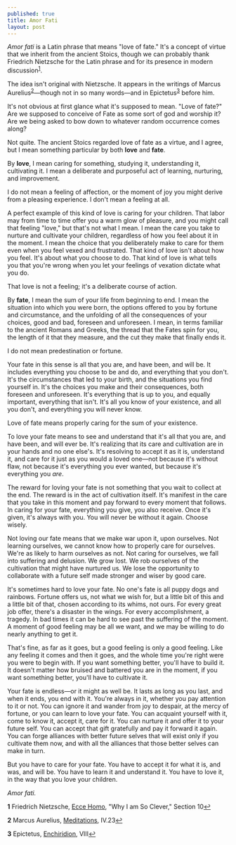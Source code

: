 ```yaml
---
published: true
title: Amor Fati
layout: post
---
```


_Amor fati_ is a Latin phrase that means "love of fate." It's a
concept of virtue that we inherit from the ancient Stoics, though we
can probably thank Friedrich Nietzsche for the Latin phrase and for
its presence in modern discussion<sup id="a1">[1](#f1)</sup>.

The idea isn't original with Nietzsche. It appears in the writings of
Marcus Aurelius<sup id="a2">[2](#f2)</sup>—though not in so many words—and in
Epictetus<sup id="a3">[3](#f3)</sup> before him.

It's not obvious at first glance what it's supposed to mean. "Love of
fate?" Are we supposed to conceive of Fate as some sort of god and
worship it? Are we being asked to bow down to whatever random
occurrence comes along?

Not quite. The ancient Stoics regarded love of fate as a virtue, and I
agree, but I mean something particular by both **love** and **fate**.

By **love**, I mean caring for something, studying it, understanding
it, cultivating it. I mean a deliberate and purposeful act of
learning, nurturing, and improvement.

I do not mean a feeling of affection, or the moment of joy you might
derive from a pleasing experience. I don't mean a feeling at all.

A perfect example of this kind of love is caring for your
children. That labor may from time to time offer you a warm glow of
pleasure, and you might call that feeling "love," but that's not what
I mean. I mean the care you take to nurture and cultivate your
children, regardless of how you feel about it in the moment. I mean
the choice that you deliberately make to care for them even when you
feel vexed and frustrated. That kind of love isn't about how you
feel. It's about what you choose to do. That kind of love is what
tells you that you're wrong when you let your feelings of vexation
dictate what you do.

That love is not a feeling; it's a deliberate course of action.

By **fate**, I mean the sum of your life from beginning to end. I mean
the situation into which you were born, the options offered to you by
fortune and circumstance, and the unfolding of all the consequences of
your choices, good and bad, foreseen and unforeseen. I mean, in terms
familiar to the ancient Romans and Greeks, the thread that the Fates
spin for you, the length of it that they measure, and the cut they
make that finally ends it.

I do not mean predestination or fortune.

Your fate in this sense is all that you are, and have been, and will
be. It includes everything you choose to be and do, and everything
that you don't. It's the circumstances that led to your birth, and the
situations you find yourself in. It's the choices you make and their
consequences, both foreseen and unforeseen. It's everything that is up
to you, and equally important, everything that isn't. It's all you
know of your existence, and all you don't, and everything you will
never know.

Love of fate means properly caring for the sum of your existence.

To love your fate means to see and understand that it's all that you
are, and have been, and will ever be. It's realizing that its care and
cultivation are in your hands and no one else's. It's resolving to
accept it as it is, understand it, and care for it just as you would a
loved one—not because it's without flaw, not because it's everything
you ever wanted, but because it's everything you _are_.

The reward for loving your fate is not something that you wait to
collect at the end. The reward is in the act of cultivation
itself. It's manifest in the care that you take in this moment and pay
forward to every moment that follows. In caring for your fate,
everything you give, you also receive. Once it's given, it's always
with you. You will never be without it again. Choose wisely.

Not loving our fate means that we make war upon it, upon
ourselves. Not learning ourselves, we cannot know how to properly care
for ourselves. We're as likely to harm ourselves as not. Not caring
for ourselves, we fall into suffering and delusion. We grow lost. We
rob ourselves of the cultivation that might have nurtured us. We lose
the opportunity to collaborate with a future self made stronger and
wiser by good care.

It's sometimes hard to love your fate. No one's fate is all puppy dogs
and rainbows. Fortune offers us, not what we wish for, but a little
bit of this and a little bit of that, chosen according to its whims,
not ours. For every great job offer, there's a disaster in the
wings. For every accomplishment, a tragedy. In bad times it can be
hard to see past the suffering of the moment. A moment of good feeling
may be all we want, and we may be willing to do nearly anything to get
it.

That's fine, as far as it goes, but a good feeling is only a good
feeling. Like any feeling it comes and then it goes, and the whole
time you're right were you were to begin with. If you want something
better, you'll have to build it. It doesn't matter how bruised and
battered you are in the moment, if you want something better, you'll
have to cultivate it.

Your fate is endless—or it might as well be. It lasts as long as you
last, and when it ends, you end with it. You're always in it, whether
you pay attention to it or not. You can ignore it and wander from joy
to despair, at the mercy of fortune, or you can learn to love your
fate. You can acquaint yourself with it, come to know it, accept it,
care for it. You can nurture it and offer it to your future self. You
can accept that gift gratefully and pay it forward it again. You can
forge alliances with better future selves that will exist only if you
cultivate them now, and with all the alliances that those better
selves can make in turn.

But you have to care for your fate. You have to accept it for what it
is, and was, and will be. You have to learn it and understand it. You
have to love it, in the way that you love your children.

_Amor fati._

<b id="f1">1</b> Friedrich Nietzsche, [Ecce
Homo](https://www.gutenberg.org/files/52190/52190-h/52190-h.htm#WHY_I_AM_SO_CLEVER),
"Why I am So Clever," Section 10[↩](#a1)

<b id="f2">2</b> Marcus Aurelius,
[Meditations](https://en.wikisource.org/wiki/The_Meditations_of_the_Emperor_Marcus_Antoninus/Book_4),
IV.23[↩](#a2)

<b id="f3">3</b> Epictetus,
[Enchiridion](http://classics.mit.edu/Epictetus/epicench.html), VIII[↩](#a3)

